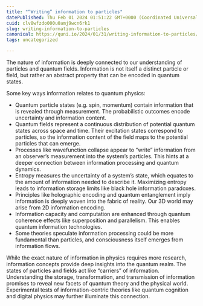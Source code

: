 ```yaml
---
title: "“Writing” information to particles"
datePublished: Thu Feb 01 2024 01:51:22 GMT+0000 (Coordinated Universal Time)
cuid: clv8wfzdo000u0amj9wcn6rk1
slug: writing-information-to-particles
canonical: https://quni.io/2024/01/31/writing-information-to-particles/
tags: uncategorized

---
```


The nature of information is deeply connected to our understanding of particles and quantum fields. Information is not itself a distinct particle or field, but rather an abstract property that can be encoded in quantum states.

Some key ways information relates to quantum physics:

*   Quantum particle states (e.g. spin, momentum) contain information that is revealed through measurement. The probabilistic outcomes encode uncertainty and information content.
*   Quantum fields represent a continuous distribution of potential quantum states across space and time. Their excitation states correspond to particles, so the information content of the field maps to the potential particles that can emerge.
*   Processes like wavefunction collapse appear to “write” information from an observer’s measurement into the system’s particles. This hints at a deeper connection between information processing and quantum dynamics.
*   Entropy measures the uncertainty of a system’s state, which equates to the amount of information needed to describe it. Maximizing entropy leads to information storage limits like black hole information paradoxes.
*   Principles like holographic encoding and quantum entanglement imply information is deeply woven into the fabric of reality. Our 3D world may arise from 2D information encoding.
*   Information capacity and computation are enhanced through quantum coherence effects like superposition and parallelism. This enables quantum information technologies.
*   Some theories speculate information processing could be more fundamental than particles, and consciousness itself emerges from information flows.

While the exact nature of information in physics requires more research, information concepts provide deep insights into the quantum realm. The states of particles and fields act like “carriers” of information. Understanding the storage, transformation, and transmission of information promises to reveal new facets of quantum theory and the physical world. Experimental tests of information-centric theories like quantum cognition and digital physics may further illuminate this connection.